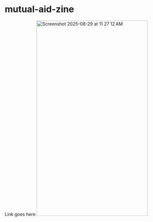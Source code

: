 # mutual-aid-zine
Link goes here
<img width="353" height="621" alt="Screenshot 2025-08-29 at 11 27 12 AM" src="https://github.com/user-attachments/assets/8ec13e74-a87a-495a-9228-7a6cb3f3ef3e" />
